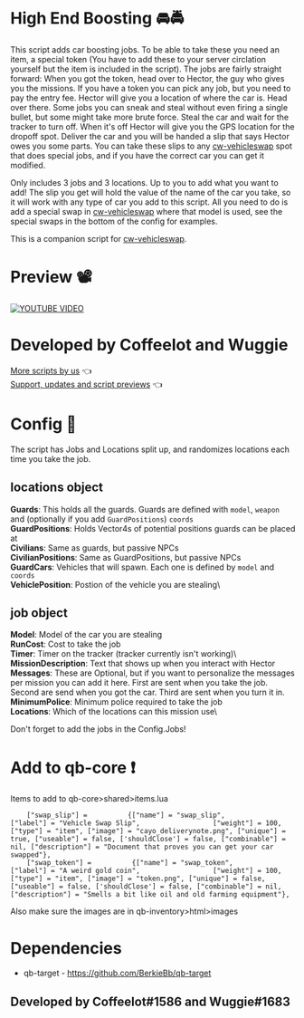 # High End Boosting 🚘🚔

This script adds car boosting jobs. To be able to take these you need an item, a special token (You have to add these to your server circlation yourself but the item is included in the script). The jobs are fairly straight forward: When you got the token, head over to Hector, the guy who gives you the missions. If you have a token you can pick any job, but you need to pay the entry fee. Hector will give you a location of where the car is. Head over there. Some jobs you can sneak and steal without even firing a single bullet, but some might take more brute force. Steal the car and wait for the tracker to turn off. When it's off Hector will give you the GPS location for the dropoff spot. Deliver the car and you will be handed a slip that says Hector owes you some parts. You can take these slips to any  [cw-vehicleswap](https://github.com/Coffeelot/cw-vehicleswap) spot that does special jobs, and if you have the correct car you can get it modified.

Only includes 3 jobs and 3 locations. Up to you to add what you want to add! The slip you get will hold the value of the name of the car you take, so it will work with any type of car you add to this script. All you need to do is add a special swap in [cw-vehicleswap](https://github.com/Coffeelot/cw-vehicleswap) where that model is used, see the special swaps in the bottom of the config for examples.

This is a companion script for [cw-vehicleswap](https://github.com/Coffeelot/cw-vehicleswap).

# Preview 📽
[![YOUTUBE VIDEO](http://img.youtube.com/vi/3BmZ8fIAXpg/0.jpg)](https://youtu.be/3BmZ8fIAXpg)

# Developed by Coffeelot and Wuggie
[More scripts by us](https://github.com/stars/Coffeelot/lists/cw-scripts)  👈\
[Support, updates and script previews](https://discord.gg/FJY4mtjaKr) 👈

# Config 🔧
The script has Jobs and Locations split up, and randomizes locations each time you take the job. 
## locations object
**Guards**: This holds all the guards. Guards are defined with `model`, `weapon` and (optionally if you add `GuardPositions`) `coords`\
**GuardPositions**: Holds Vector4s of potential positions guards can be placed at\
**Civilians**: Same as guards, but passive NPCs\
**CivilianPositions**: Same as GuardPositions, but passive NPCs\
**GuardCars**: Vehicles that will spawn. Each one is defined by `model` and `coords`\
**VehiclePosition**: Postion of the vehicle you are stealing\

## job object
**Model**: Model of the car you are stealing\
**RunCost**: Cost to take the job\
**Timer**: Timer on the tracker (tracker currently isn't working)\ 
**MissionDescription**: Text that shows up when you interact with Hector\
**Messages**: These are Optional, but if you want to personalize the messages per mission you can add it here. First are sent when you take the job. Second are send when you got the car. Third are sent when you turn it in.\
**MinimumPolice**: Minimum police required to take the job\
**Locations**: Which of the locations can this mission use\

Don't forget to add the jobs in the Config.Jobs!

# Add to qb-core ❗
Items to add to qb-core>shared>items.lua 
```
	["swap_slip"] =          {["name"] = "swap_slip",         ["label"] = "Vehicle Swap Slip",                  ["weight"] = 100, ["type"] = "item", ["image"] = "cayo_deliverynote.png", ["unique"] = true, ["useable"] = false, ['shouldClose'] = false, ["combinable"] = nil, ["description"] = "Document that proves you can get your car swapped"},
	["swap_token"] =          {["name"] = "swap_token",         ["label"] = "A weird gold coin",                  ["weight"] = 100, ["type"] = "item", ["image"] = "token.png", ["unique"] = false, ["useable"] = false, ['shouldClose'] = false, ["combinable"] = nil, ["description"] = "Smells a bit like oil and old farming equipment"},

```

Also make sure the images are in qb-inventory>html>images

# Dependencies

* qb-target - https://github.com/BerkieBb/qb-target


## Developed by Coffeelot#1586 and Wuggie#1683
